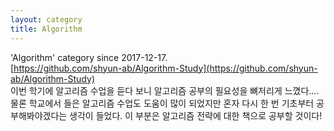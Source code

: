 ```yaml
---
layout: category
title: Algorithm
---
```


'Algorithm' category since 2017-12-17.<br>
[https://github.com/shyun-ab/Algorithm-Study](https://github.com/shyun-ab/Algorithm-Study)
<br>
이번 학기에 알고리즘 수업을 듣다 보니 알고리즘 공부의 필요성을 뼈저리게 느꼈다.... 물론 학교에서 들은 알고리즘 수업도 도움이 많이 되었지만 혼자 다시 한 번 기초부터 공부해봐야겠다는 생각이 들었다. 이 부분은 알고리즘 전략에 대한 책으로 공부할 것이다! <br>
